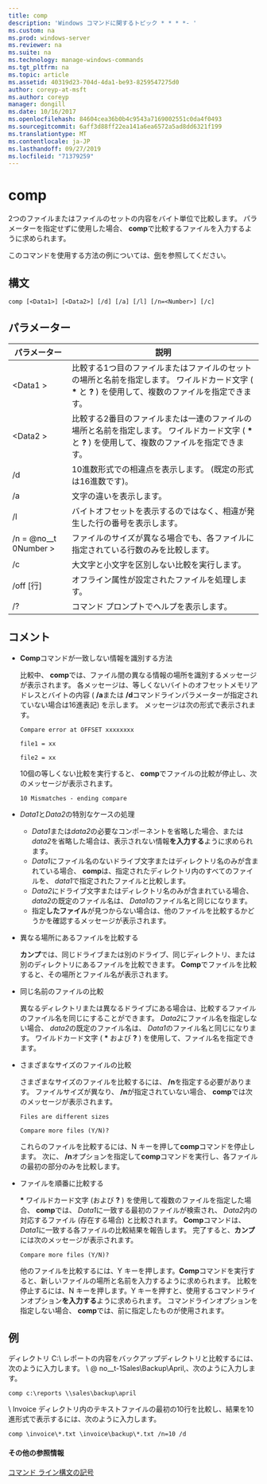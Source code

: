 ```yaml
---
title: comp
description: 'Windows コマンドに関するトピック * * * *- '
ms.custom: na
ms.prod: windows-server
ms.reviewer: na
ms.suite: na
ms.technology: manage-windows-commands
ms.tgt_pltfrm: na
ms.topic: article
ms.assetid: 40319d23-704d-4da1-be93-8259547275d0
author: coreyp-at-msft
ms.author: coreyp
manager: dongill
ms.date: 10/16/2017
ms.openlocfilehash: 84604cea36b0b4c9543a7169002551c0da4f0493
ms.sourcegitcommit: 6aff3d88ff22ea141a6ea6572a5ad8dd6321f199
ms.translationtype: MT
ms.contentlocale: ja-JP
ms.lasthandoff: 09/27/2019
ms.locfileid: "71379259"
---
```

# <a name="comp"></a>comp



2つのファイルまたはファイルのセットの内容をバイト単位で比較します。 パラメーターを指定せずに使用した場合、 **comp**で比較するファイルを入力するように求められます。

このコマンドを使用する方法の例については、[例](#BKMK_examples)を参照してください。

## <a name="syntax"></a>構文

```
comp [<Data1>] [<Data2>] [/d] [/a] [/l] [/n=<Number>] [/c]
```

## <a name="parameters"></a>パラメーター

|パラメーター|説明|
|---------|-----------|
|\<Data1 >|比較する1つ目のファイルまたはファイルのセットの場所と名前を指定します。 ワイルドカード文字 ( **&#42;** と **?** ) を使用して、複数のファイルを指定できます。|
|\<Data2 >|比較する2番目のファイルまたは一連のファイルの場所と名前を指定します。 ワイルドカード文字 ( **&#42;** と **?** ) を使用して、複数のファイルを指定できます。|
|/d|10進数形式での相違点を表示します。 (既定の形式は16進数です)。|
|/a|文字の違いを表示します。|
|/l|バイトオフセットを表示するのではなく、相違が発生した行の番号を表示します。|
|/n = @no__t 0Number >|ファイルのサイズが異なる場合でも、各ファイルに指定されている行数のみを比較します。|
|/c|大文字と小文字を区別しない比較を実行します。|
|/off [行]|オフライン属性が設定されたファイルを処理します。|
|/?|コマンド プロンプトでヘルプを表示します。|

## <a name="remarks"></a>コメント

-   **Comp**コマンドが一致しない情報を識別する方法

    比較中、 **comp**では、ファイル間の異なる情報の場所を識別するメッセージが表示されます。 各メッセージは、等しくないバイトのオフセットメモリアドレスとバイトの内容 ( **/a**または **/d**コマンドラインパラメーターが指定されていない場合は16進表記) を示します。 メッセージは次の形式で表示されます。

    `Compare error at OFFSET xxxxxxxx`

    `file1 = xx`

    `file2 = xx`

    10個の等しくない比較を実行すると、 **comp**でファイルの比較が停止し、次のメッセージが表示されます。

    `10 Mismatches - ending compare`
-   *Data1*と*Data2*の特別なケースの処理  
    -   *Data1*または*data2*の必要なコンポーネントを省略した場合、または*data2*を省略した場合は、表示されない情報**を入力する**ように求められます。
    -   *Data1*にファイル名のないドライブ文字またはディレクトリ名のみが含まれている場合、 **comp**は、指定されたディレクトリ内のすべてのファイルを、 *data1*で指定されたファイルと比較します。
    -   *Data2*にドライブ文字またはディレクトリ名のみが含まれている場合、 *data2*の既定のファイル名は、 *Data1*のファイル名と同じになります。
    -   指定**したファイル**が見つからない場合は、他のファイルを比較するかどうかを確認するメッセージが表示されます。
-   異なる場所にあるファイルを比較する

    **カンプ**では、同じドライブまたは別のドライブ、同じディレクトリ、または別のディレクトリにあるファイルを比較できます。 **Comp**でファイルを比較すると、その場所とファイル名が表示されます。
-   同じ名前のファイルの比較

    異なるディレクトリまたは異なるドライブにある場合は、比較するファイルのファイル名を同じにすることができます。 *Data2*にファイル名を指定しない場合、 *data2*の既定のファイル名は、 *Data1*のファイル名と同じになります。 ワイルドカード文字 ( **&#42;** および **?** ) を使用して、ファイル名を指定できます。
-   さまざまなサイズのファイルの比較

    さまざまなサイズのファイルを比較するには、 **/n**を指定する必要があります。 ファイルサイズが異なり、 **/n**が指定されていない場合、 **comp**では次のメッセージが表示されます。

    `Files are different sizes`

    `Compare more files (Y/N)?`

    これらのファイルを比較するには、N キーを押して**comp**コマンドを停止します。 次に、 **/n**オプションを指定して**comp**コマンドを実行し、各ファイルの最初の部分のみを比較します。
-   ファイルを順番に比較する

    **&#42;** ワイルドカード文字 (および **?** ) を使用して複数のファイルを指定した場合、 **comp**では、 *Data1*に一致する最初のファイルが検索され、 *Data2*内の対応するファイル (存在する場合) と比較されます。 **Comp**コマンドは、 *Data1*に一致する各ファイルの比較結果を報告します。 完了すると、**カンプ**には次のメッセージが表示されます。

    `Compare more files (Y/N)?`

    他のファイルを比較するには、Y キーを押します。**Comp**コマンドを実行すると、新しいファイルの場所と名前を入力するように求められます。 比較を停止するには、N キーを押します。Y キーを押すと、使用するコマンドラインオプション**を入力する**ように求められます。 コマンドラインオプションを指定しない場合、 **comp**では、前に指定したものが使用されます。

## <a name="BKMK_examples"></a>例

ディレクトリ C:\ レポートの内容をバックアップディレクトリと比較するには、次のように入力します。 \\ @ no__t-1Sales\Backup\April,、次のように入力します。
```
comp c:\reports \\sales\backup\april
```
\ Invoice ディレクトリ内のテキストファイルの最初の10行を比較し、結果を10進形式で表示するには、次のように入力します。
```
comp \invoice\*.txt \invoice\backup\*.txt /n=10 /d
```

#### <a name="additional-references"></a>その他の参照情報

[コマンド ライン構文の記号](command-line-syntax-key.md)